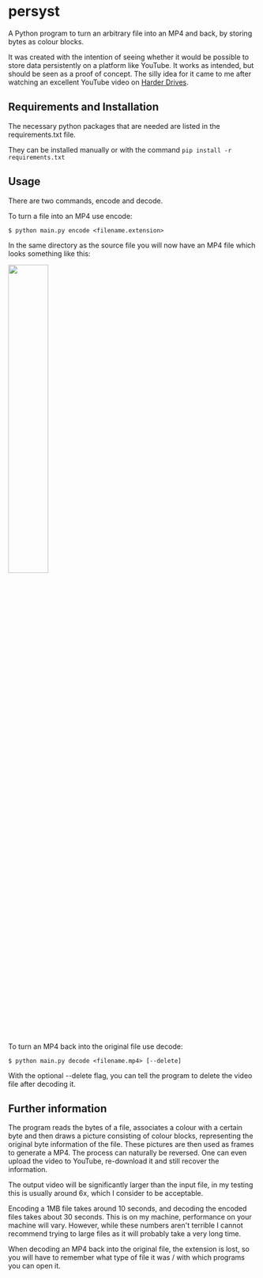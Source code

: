# persyst

A Python program to turn an arbitrary file into an MP4 and back, by storing bytes as colour blocks.

It was created with the intention of seeing whether it would be possible to store data persistently on a platform like YouTube. It works as intended, but should be seen as a proof of concept. The silly idea for it came to me after watching an excellent YouTube video on [Harder Drives](https://www.youtube.com/watch?v=JcJSW7Rprio).


## Requirements and Installation

The necessary python packages that are needed are listed in the requirements.txt file.

They can be installed manually or with the command `pip install -r requirements.txt`



## Usage

There are two commands, encode and decode.

To turn a file into an MP4 use encode:

```
$ python main.py encode <filename.extension>
```
In the same directory as the source file you will now have an MP4 file which looks something like this:


<img src="https://user-images.githubusercontent.com/84239673/173181642-a41df83f-6584-44d7-898a-600cb1c6ac98.gif" width="40%" height="40%"/>

To turn an MP4 back into the original file use decode:

```
$ python main.py decode <filename.mp4> [--delete]
```
With the optional --delete flag, you can tell the program to delete the video file after decoding it.



## Further information

The program reads the bytes of a file, associates a colour with a certain byte and then draws a picture consisting of colour blocks, representing the original byte information of the file. These pictures are then used as frames to generate a MP4. The process can naturally be reversed. One can even upload the video to YouTube, re-download it and still recover the information. 

The output video will be significantly larger than the input file, in my testing this is usually around 6x, which I consider to be acceptable.

Encoding a 1MB file takes around 10 seconds, and decoding the encoded files takes about 30 seconds. This is on my machine, performance on your machine will vary. However, while these numbers aren't terrible I cannot recommend trying to large files as it will probably take a very long time.

When decoding an MP4 back into the original file, the extension is lost, so you will have to remember what type of file it was / with which programs you can open it.

